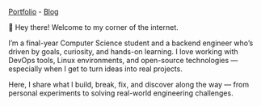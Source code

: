 
[Portfolio](/portfolio) - [Blog](/blog)

👋 Hey there! Welcome to my corner of the internet.

I’m a final-year Computer Science student and a backend engineer who’s driven by goals, curiosity, and hands-on learning. I love working with DevOps tools, Linux environments, and open-source technologies — especially when I get to turn ideas into real projects.

Here, I share what I build, break, fix, and discover along the way — from personal experiments to solving real-world engineering challenges.
